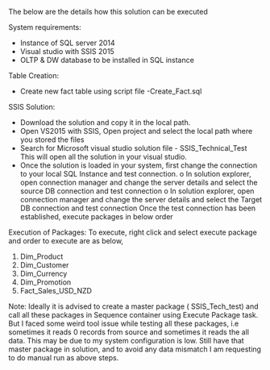 The below are the details how this solution can be executed

System requirements:
* Instance of SQL server 2014
* Visual studio with SSIS 2015
* OLTP & DW database to be installed in SQL instance

Table Creation:
* Create new fact table using script file -Create_Fact.sql

SSIS Solution:
* Download the solution and copy it in the local path.
* Open VS2015 with SSIS, Open project and select the local path where you stored the files
* Search for Microsoft visual studio solution file - SSIS_Technical_Test This will open all the solution in your visual studio.
* Once the solution is loaded in your system, first change the connection to your local SQL Instance and test connection.
o In solution explorer, open connection manager and change the server details and select the source DB connection and test connection 
o In solution explorer, open connection manager and change the server details and select the Target DB connection and test connection 
Once the test connection has been established, execute packages in below order

Execution of Packages:
To execute, right click and select execute package and order to execute are as below,
1. Dim_Product
2. Dim_Customer
3. Dim_Currency
4. Dim_Promotion
5. Fact_Sales_USD_NZD

Note: Ideally it is advised to create a master package ( SSIS_Tech_test) and call all these packages in Sequence container using Execute Package task. But I faced some weird tool issue while testing all these packages, i.e sometimes it reads 0 records from source and sometimes it reads the all data. This may be due to my system configuration is low. Still have that master package in solution, and to avoid any data mismatch I am requesting to do manual run as above steps.
